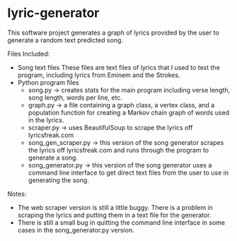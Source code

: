 # lyric-generator

This software project generates a graph of lyrics provided by the user to generate a random text predicted song.

Files Included: 

  - Song text files
      These files are text files of lyrics that I used to test the program, including lyrics from Eminem and the Strokes.
  - Python program files
      - song.py
        -> creates stats for the main program including verse length, song length, words per line, etc.
      - graph.py
        -> a file containing a graph class, a vertex class, and a population function for creating a Markov chain graph of words used in the lyrics.
      - scraper.py
        -> uses BeautifulSoup to scrape the lyrics off lyricsfreak.com 
      - song_gen_scraper.py
        -> this version of the song generator scrapes the lyrics off lyricsfreak.com and runs through the program to generate a song.
      - song_generator.py
        -> this version of the song generator uses a command line interface to get direct text files from the user to use in generating the song.
        
Notes:

  - The web scraper version is still a little buggy. There is a problem in scraping the lyrics and putting them in a text file for the generator.
  - There is still a small bug in quitting the command line interface in some cases in the song_generator.py version.
